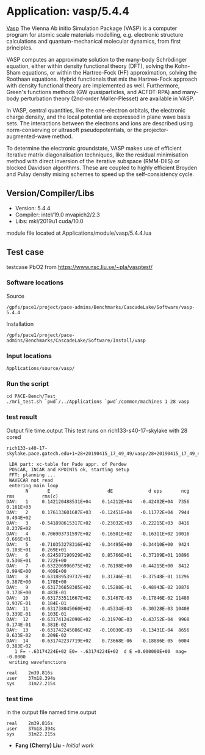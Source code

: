
# Application: vasp/5.4.4

[Vasp](https://www.vasp.at/) The Vienna Ab initio Simulation Package (VASP) is a computer program for atomic scale materials modelling, e.g. electronic structure calculations and quantum-mechanical molecular dynamics, from first principles.

VASP computes an approximate solution to the many-body Schrödinger equation, either within density functional theory (DFT), solving the Kohn-Sham equations, or within the Hartree-Fock (HF) approximation, solving the Roothaan equations. Hybrid functionals that mix the Hartree-Fock approach with density functional theory are implemented as well. Furthermore, Green's functions methods (GW quasiparticles, and ACFDT-RPA) and many-body perturbation theory (2nd-order Møller-Plesset) are available in VASP.

In VASP, central quantities, like the one-electron orbitals, the electronic charge density, and the local potential are expressed in plane wave basis sets. The interactions between the electrons and ions are described using norm-conserving or ultrasoft pseudopotentials, or the projector-augmented-wave method.

To determine the electronic groundstate, VASP makes use of efficient iterative matrix diagonalisation techniques, like the residual minimisation method with direct inversion of the iterative subspace (RMM-DIIS) or blocked Davidson algorithms. These are coupled to highly efficient Broyden and Pulay density mixing schemes to speed up the self-consistency cycle.

## Version/Compiler/Libs

* Version: 5.4.4
* Compiler: intel/19.0 mvapich2/2.3
* Libs: mkl/2019u1 cuda/10.0

module file located at Applications/module/vasp/5.4.4.lua


## Test case
testcase PbO2 from https://www.nsc.liu.se/~pla/vasptest/


### Software locations
Source
```
/gpfs/pace1/project/pace-admins/Benchmarks/CascadeLake/Software/vasp-5.4.4
```
Installation
```
/gpfs/pace1/project/pace-admins/Benchmarks/CascadeLake/Software/Install/vasp
```

### Input locations
```
Applications/source/vasp/
```
### Run the script
```
cd PACE-Bench/Test
./mri_test.sh `pwd`/../Applications `pwd`/common/machines 1 28 vasp
```

### test result
Output file time.output
This test runs on rich133-s40-17-skylake with 28 cored
```
rich133-s40-17-skylake.pace.gatech.edu+1+28+20190415_17_49_49/vasp/28+20190415_17_49_49
```
```
 LDA part: xc-table for Pade appr. of Perdew
 POSCAR, INCAR and KPOINTS ok, starting setup
 FFT: planning ...
 WAVECAR not read
 entering main loop
       N       E                     dE             d eps       ncg     rms          rms(c)
DAV:   1     0.142120488531E+04    0.14212E+04   -0.42402E+04  7356   0.161E+03
DAV:   2     0.176133601687E+03   -0.12451E+04   -0.11772E+04  7944   0.494E+02
DAV:   3    -0.541898615317E+02   -0.23032E+03   -0.22215E+03  8416   0.237E+02
DAV:   4    -0.706903731597E+02   -0.16501E+02   -0.16311E+02 10016   0.666E+01
DAV:   5    -0.710353278316E+02   -0.34495E+00   -0.34410E+00  9424   0.103E+01    0.269E+01
DAV:   6    -0.624587190929E+02    0.85766E+01   -0.37109E+01 10896   0.530E+01    0.722E+00
DAV:   7    -0.632206996075E+02   -0.76198E+00   -0.44215E+00  8412   0.994E+00    0.409E+00
DAV:   8    -0.631889539737E+02    0.31746E-01   -0.37548E-01 11296   0.387E+00    0.178E+00
DAV:   9    -0.631736658385E+02    0.15288E-01   -0.48943E-02 10876   0.173E+00    0.483E-01
DAV:  10    -0.631733511667E+02    0.31467E-03   -0.17846E-02 11480   0.937E-01    0.184E-01
DAV:  11    -0.631738045060E+02   -0.45334E-03   -0.30328E-03 10408   0.339E-01    0.103E-01
DAV:  12    -0.631741242090E+02   -0.31970E-03   -0.43752E-04  9968   0.174E-01    0.381E-02
DAV:  13    -0.631742245086E+02   -0.10030E-03   -0.13431E-04  8656   0.633E-02    0.209E-02
DAV:  14    -0.631742237719E+02    0.73668E-06   -0.18886E-05  6004   0.383E-02
   1 F= -.63174224E+02 E0= -.63174224E+02  d E =0.000000E+00  mag=    -0.0000
 writing wavefunctions

real    2m39.816s
user    37m18.394s
sys     31m22.215s
```

### test time
in the output file named time.output
```
real    2m39.816s
user    37m18.394s
sys     31m22.215s
```


* **Fang (Cherry) Liu** - *Initial work* 
